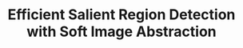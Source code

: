 ---
title: "Efficient Salient Region Detection with Soft Image Abstraction"
year: 2013
pdf_url: "http://www.robots.ox.ac.uk/~tvg/publications/2013/Cheng_ICCV2013.pdf"
category: "vision"
author_list: "Ming-Ming Cheng, Jonathan Warrell, Wen-Yan Lin, Shuai Zheng, Vibhav Vineet, Nigel Crook"
grant: "NULL"
pub_in: "IEEE International Conference on Computer Vision (IEEE ICCV)"
---